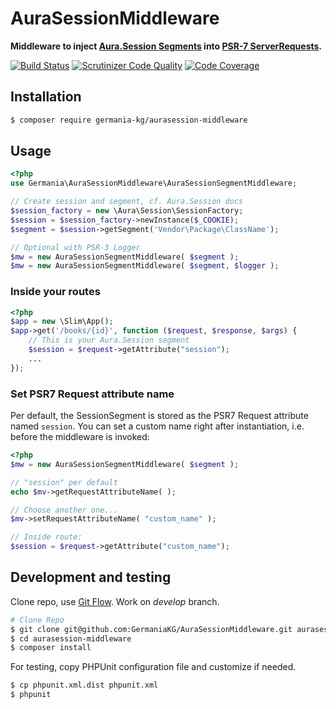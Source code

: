 # AuraSessionMiddleware

**Middleware to inject [Aura.Session Segments](https://github.com/auraphp/Aura.Session) into [PSR-7 ServerRequests](http://www.php-fig.org/psr/psr-7/#3-2-psr-http-message-requestinterface).**

[![Build Status](https://travis-ci.org/GermaniaKG/AuraSessionMiddleware.svg?branch=master)](https://travis-ci.org/GermaniaKG/AuraSessionMiddleware)
[![Scrutinizer Code Quality](https://scrutinizer-ci.com/g/GermaniaKG/AuraSessionMiddleware/badges/quality-score.png?b=master)](https://scrutinizer-ci.com/g/GermaniaKG/AuraSessionMiddleware/?branch=master)
[![Code Coverage](https://scrutinizer-ci.com/g/GermaniaKG/AuraSessionMiddleware/badges/coverage.png?b=master)](https://scrutinizer-ci.com/g/GermaniaKG/AuraSessionMiddleware/?branch=master)



## Installation

```bash
$ composer require germania-kg/aurasession-middleware
```

## Usage

```php
<?php
use Germania\AuraSessionMiddleware\AuraSessionSegmentMiddleware;

// Create session and segment, cf. Aura.Session docs
$session_factory = new \Aura\Session\SessionFactory;
$session = $session_factory->newInstance($_COOKIE);
$segment = $session->getSegment('Vendor\Package\ClassName');

// Optional with PSR-3 Logger
$mw = new AuraSessionSegmentMiddleware( $segment );
$mw = new AuraSessionSegmentMiddleware( $segment, $logger );
```


### Inside your routes
```php
<?php
$app = new \Slim\App();
$app->get('/books/{id}', function ($request, $response, $args) {
	// This is your Aura.Session segment
    $session = $request->getAttribute("session");
	...    
});
```

### Set PSR7 Request attribute name

Per default, the SessionSegment is stored as the PSR7 Request attribute named `session`.
You can set a custom name right after instantiation, i.e. before the middleware is invoked:

```php
<?php
$mw = new AuraSessionSegmentMiddleware( $segment );

// "session" per default
echo $mv->getRequestAttributeName( );

// Choose another one...
$mv->setRequestAttributeName( "custom_name" );

// Inside route:
$session = $request->getAttribute("custom_name");
```



## Development and testing

Clone repo, use [Git Flow](https://github.com/nvie/gitflow). Work on *develop* branch.

```bash
# Clone Repo
$ git clone git@github.com:GermaniaKG/AuraSessionMiddleware.git aurasession-middleware
$ cd aurasession-middleware
$ composer install
```

For testing, copy PHPUnit configuration file and customize if needed.

```bash
$ cp phpunit.xml.dist phpunit.xml
$ phpunit
```
